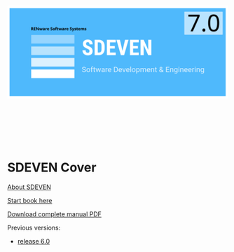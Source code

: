 
![sdeven_logo](pictures/SDEVEN_logo.svg)

<br><br><br><br><br>



# SDEVEN Cover



[About SDEVEN](About_SDEVEN.md)

[Start book here](SDEVEN.00_INDEX.md)

[Download complete manual PDF](./pdfs/print_page.html/print_page.pdf)

Previous versions:

* [release 6.0](./v_0.6/index.html)



